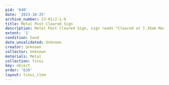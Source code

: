 ```yaml
---
pid: '640'
date: '2023-10-25'
archive_number: 23-01/2-1-9
title: Metal Post Cleared Sign
description: Metal Post Cleared Sign, sign reads "Cleared at 7.30am Monday to Friday"
extent: '1'
condition: Good
date_unvalidated: Unknown
creator: Unknown
collector: Unknown
materials: Metal
collection: tinui
key: object
order: '639'
layout: tinui_item
---
```

